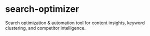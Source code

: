 # search-optimizer
Search optimization &amp; automation tool for content insights, keyword clustering, and competitor intelligence.
